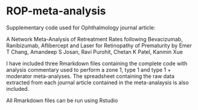 # ROP-meta-analysis


Supplementary code used for Ophthalmology journal article: 


A Network Meta-Analysis of Retreatment Rates following Bevacizumab, Ranibizumab, Aflibercept and Laser for Retinopathy of Prematurity
by 
Emer T Chang, Amandeep S Josan, Ravi Purohit, Chetan K Patel, Kanmin Xue




I have included three Rmarkdown files containing the complete code with analysis commentary used to perform a zone 1, type 1 and type 1 + moderator meta-analyses.
The spreadsheet containing the raw data extracted from each journal article contained in the meta-analaysis is also included.



All Rmarkdown files can be run using Rstudio






